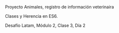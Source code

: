 Proyecto Animales, registro de información veterinaira

Clases y Herencia en ES6.

Desafío Latam, Módulo 2, Clase 3, Día 2